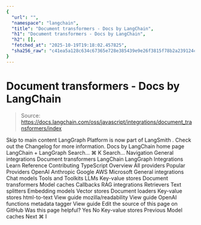 ```yaml
---
{
  "url": "",
  "namespace": "langchain",
  "title": "Document transformers - Docs by LangChain",
  "h1": "Document transformers - Docs by LangChain",
  "h2": [],
  "fetched_at": "2025-10-19T19:18:02.457825",
  "sha256_raw": "c41ea5a128c634c67365e728e385439e9e26f3815f78b2a239124cbbd5c430c0"
}
---
```


# Document transformers - Docs by LangChain

> Source: https://docs.langchain.com/oss/javascript/integrations/document_transformers/index

Skip to main content
LangGraph Platform is now part of
LangSmith
. Check out the
Changelog
for more information.
Docs by LangChain
home page
LangChain + LangGraph
Search...
⌘
K
Search...
Navigation
General integrations
Document transformers
LangChain
LangGraph
Integrations
Learn
Reference
Contributing
TypeScript
Overview
All providers
Popular Providers
OpenAI
Anthropic
Google
AWS
Microsoft
General integrations
Chat models
Tools and Toolkits
LLMs
Key-value stores
Document transformers
Model caches
Callbacks
RAG integrations
Retrievers
Text splitters
Embedding models
Vector stores
Document loaders
Key-value stores
html-to-text
View guide
mozilla/readability
View guide
OpenAI functions metadata tagger
View guide
Edit the source of this page on GitHub
Was this page helpful?
Yes
No
Key-value stores
Previous
Model caches
Next
⌘
I